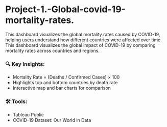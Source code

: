 # Project-1.-Global-covid-19-mortality-rates.
This dashboard visualizes the global mortality rates caused by COVID-19, helping users understand how different countries were affected over time.
This dashboard visualizes the global impact of COVID-19 by comparing mortality rates across countries and regions.

### 🔍 Key Insights:
- Mortality Rate = (Deaths / Confirmed Cases) × 100
- Highlights top and bottom countries by death rate
- Interactive map and bar charts for comparison

### 🛠 Tools:
- Tableau Public
- COVID-19 Dataset: Our World in Data
